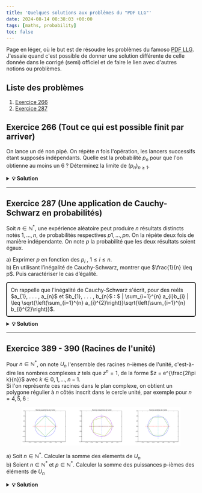 ```yaml
---
title: 'Quelques solutions aux problèmes du "PDF LLG"'
date: 2024-08-14 08:38:03 +00:00
tags: [maths, probability]
toc: false
---
```

<link rel="stylesheet" href="https://cdn.jsdelivr.net/npm/katex@0.13.18/dist/katex.min.css">
<script defer src="https://cdn.jsdelivr.net/npm/katex@0.13.18/dist/katex.min.js"></script>
<script defer src="https://cdn.jsdelivr.net/npm/katex@0.13.18/dist/contrib/auto-render.min.js"></script>
<script>
  document.addEventListener("DOMContentLoaded", function() {
    renderMathInElement(document.body, {
      delimiters: [
        {left: "$$", right: "$$", display: true},
        {left: "$", right: "$", display: false}
      ]
    });
  });
</script>


Page en léger, où le but est de résoudre les problèmes du famoso [PDF LLG](https://www.louislegrand.fr/wp-content/uploads/2022/01/EXOS-TERMINALE3-3-AVECDESSIN.pdf). J'essaie quand c'est possible de donner une solution différente de celle donnée dans le corrigé (semi) officiel et de faire le lien avec d'autres notions ou problèmes.

## Liste des problèmes

1. [Exercice 266](#exercice-266-tout-ce-qui-est-possible-finit-par-arriver)
2. [Exercice 287](#exercice-287-une-application-de-cauchy-schwarz-en-probabilités)


## Exercice 266 (Tout ce qui est possible finit par arriver)

On lance un dé non pipé. On répète $n$ fois l'opération, les lancers successifs étant supposés indépendants. Quelle est la probabilité $p_n$ pour que l'on obtienne au moins un 6 ? Déterminez la limite de $(p_n)_{n \geq 1}$.

<details>
 <summary><strong>💡 Solution</strong></summary>
On peut considérer l'événement contraire $\overline{A_{k}}$ : "ne pas obtenir 6 lors du k-ième lancer" dont la probabilité est $P(\overline{A_{k}}) = \dfrac{5}{6}$<br>


N'obtenir aucun 6 lors des $n$ lancers est donc l'événement $\overline{A} = \cap_{k=1}^{n} \overline{A_{k}}$ dont la probabilité est, par indépendance des $\overline{A_{k}}$, $P(\overline{A}) = \prod_{k=1}^{n} P(\overline{A_{k}}) = \left(\dfrac{5}{6}\right)^n$<br>


Finalement, la probabilité de l'événement qui nous intéresse $A$ : "obtenir au moins un 6 lors des $n$ lancers" est $p_n = 1 - P(\overline{A}) = 1 - \left(\dfrac{5}{6}\right)^n$, et la limite de $(p_n)_{n \geq 1}$ est donc $1$ (car $\left(\dfrac{5}{6}\right)^n \to 0$).<br>
Tout ce qui est possible finit par arriver !!!

<br><br><strong>Ce que j'ai appris ? </strong><br>

Et voilà, c'était pas bien compliqué. On retiendra que passer au complémentaire est souvent un bon réflexe quand on voit le mot-clé "au moins".

</details>

<hr>


## Exercice 287 (Une application de Cauchy-Schwarz en probabilités)

Soit $n \in \mathbb{N}^*$, une expérience aléatoire peut produire $n$ résultats distincts notés $1, . . . , n$, de probabilités respectives $p1, . . . , pn$. On la répète deux fois de manière indépendante.
On note $p$ la probabilité que les deux résultats soient égaux.

a) Exprimer $p$ en fonction des $p_{i}$ , $1 \leq i \leq n$.<br>
b) En utilisant l’inégalité de Cauchy-Schwarz, montrer que $\frac{1}{n} \leq p$. Puis caractériser le cas d’égalité.<br>

<head>
    <meta charset="UTF-8">
    <meta name="viewport" content="width=device-width, initial-scale=1.0">
    <title>Highlight Text</title>
    <style>
        .highlight-box {
            border: 2px solid #000; /* Border color and thickness */
            padding: 10px; /* Space between the text and the border */
            margin: 10px 0; /* Space above and below the box */
            border-radius: 5px; /* Rounded corners */
        }
    </style>
</head>
<body>
    <div class="highlight-box">
        On rappelle que l'inégalité de Cauchy-Schwarz s'écrit, pour des reéls $a_{1}, . . . , a_{n}$ et $b_{1}, . . . , b_{n}$ : $ | \sum_{i=1}^{n} a_{i}b_{i} | \leq \sqrt{\left(\sum_{i=1}^{n} a_{i}^{2}\right)}\sqrt{\left(\sum_{i=1}^{n} b_{i}^{2}\right)}$.
    </div>
</body>

<details>
 <summary><strong>💡 Solution</strong></summary>
a) Pour que les deux résultats soient égaux, il faut que le premier résultat soit $i$ et le deuxième aussi, donc en sommant sur chaque possibilité, $p = \sum_{i=1}^{n} p_{i}^{2}$<br>   
b) Si l'on considère la somme $\sum_{i=1}^{n} \frac{p_{i}}{\sqrt{n}}$, on peut appliquer l'inégalité de Cauchy-Schwarz avec $a_{i} = p_{i}$ et $b_{i} = \frac{1}{\sqrt{n}}$.<br>
Ce qui nous donne, en passant au carré, $\left(\sum_{i=1}^{n} p_{i} \frac{1}{\sqrt{n}}\right)^{2} \leq \left(\sum_{i=1}^{n} p_{i}^{2}\right)\left(\sum_{i=1}^{n} \frac{1}{\sqrt{n}}^{2}\right)$<br>
Or, par a) $\sum_{i=1}^{n} p_{i}^{2} = p$ et $\sum_{i=1}^{n} (\frac{1}{\sqrt{n}})^{2} = \sum_{i=1}^{n} \frac{1}{n} = n \times \frac{1}{n} = 1$, donc $\left(\sum_{i=1}^{n} p_{i} \frac{1}{\sqrt{n}}\right)^{2} \leq p$.<br>
Le membre de gauche peut se simplifier : $\frac{1}{n} (\sum_{i=1}^{n} p_{i})^{2} = \frac{1}{n}$ car $\sum_{i=1}^{n} p_{i} = 1$.
On a donc bien $\frac{1}{n} \leq p$.<br><br>

Il y a égalité si et seulement il existe $\lambda \in \mathbb{R}$ tel que $\forall i \in {1, ..., n}, p_{i} = \lambda \times \frac{1}{\sqrt{n}}$. On se doute bien que seul le cas possible est $p_{i} = \frac{1}{n}$. Un rapide calcul montre que c'est bien le cas.


<br><br><strong>Ce que j'ai appris ? </strong><br>
- Bien se rappeler de l'inégalité de Cauchy-Schwarz, elle est souvent utile en probabilités, un peu d'astuce pour faire apparaitre le $\frac{1}{n}$ et c'est bon.
</details>

<hr>

## Exercice 389 - 390 (Racines de l'unité)

Pour $n \in \mathbb{N}^{*}$, on note $U_{n}$ l'ensemble des racines $n$-ièmes de l'unité, c'est-à-dire les nombres complexes $z$ tels que $z^{n} = 1$, de la forme $z = e^{\frac{2i\pi k}{n}}$ avec $k \in {0, 1, . . . , n-1}$.<br>
Si l'on représente ces racines dans le plan complexe, on obtient un polygone régulier à $n$ côtés inscrit dans le cercle unité, par exemple pour $n = 4, 5, 6$ :

<figure style="text-align: center;">
  <img src="/assets/img/maths/racines_unites.png" alt="r">
</figure>

a) Soit $n \in \mathbb N^*$. Calculer la somme des elements de $U_{n}$ <br>
b) Soient $n \in \mathbb N^*$ et $p \in \mathbb N^*$. Calculer la somme des puissances p-ièmes des éléments de $U_{n}$ <br>

<details>
 <summary><strong>💡 Solution</strong></summary>
a) Si $n = 1$, $U_{1} = \{1\}$ (une seule racine de l'unité...). Sinon, la somme des éléments de $U_{n}$ est $\sum_{k=0}^{n-1} e^{\frac{2i\pi k}{n}} = \sum_{k=0}^{n-1} (e^{\frac{2i\pi}{n}})^{k}$, on reconnaît une somme d'une suite géométrique de raison $q = e^{\frac{2i\pi}{n}}$ et de premier terme $1$, donc la somme est $\dfrac{1 - q^{n}}{1 - q} = 0$ car $q^{n} = 1$. Cela se voit d'ailleurs graphiquement, les racines de l'unité sont les sommets d'un polygone régulier, donc par symétrie, la somme des racines est nulle (les vecteurs "s'annulant").<br>  <br> 
b) On suppose que $n > 1$, on a deux cas. Si $n$ divise $p$, c'est-à-dire si $p = n \times m$ pour un certain $m \in \mathbb{N}^{*}$, alors la somme est $$\sum_{k=0}^{n-1} e^{\frac{2i\pi k p}{n}} = \sum_{k=0}^{n-1} e^{\frac{2i\pi k m n}{n}} = \sum_{k=0}^{n-1} (e^{2i\pi})^{km} = n$$. Sinon, la somme est nulle par le même raisonnement qu'en a).<br>

<br><br><strong>Ce que j'ai appris ? </strong><br>
- Ne pas oublier les cas particuliers, ici $n = 1$ et $p | n$...
</details>


